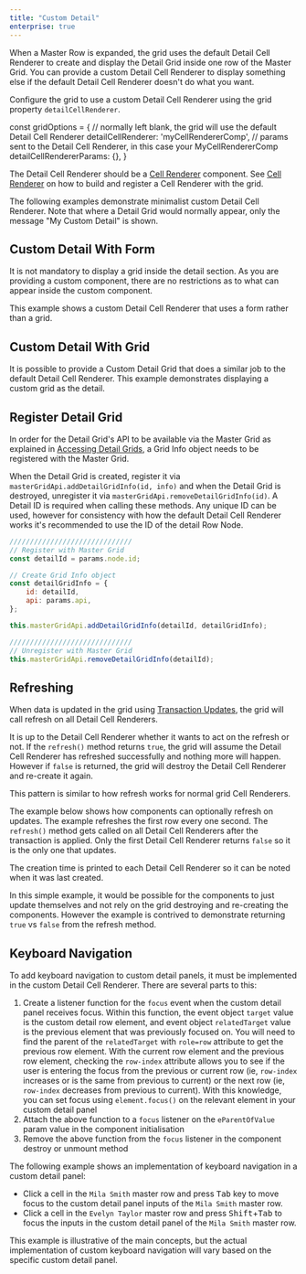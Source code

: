 ```yaml
---
title: "Custom Detail"
enterprise: true
---
```


When a Master Row is expanded, the grid uses the default Detail Cell Renderer to create and display the Detail Grid inside one row of the Master Grid. You can provide a custom Detail Cell Renderer to display something else if the default Detail Cell Renderer doesn't do what you want.

Configure the grid to use a custom Detail Cell Renderer using the grid property `detailCellRenderer`.

<snippet spaceBetweenProperties="true">
const gridOptions = {
    // normally left blank, the grid will use the default Detail Cell Renderer
    detailCellRenderer: 'myCellRendererComp',
    // params sent to the Detail Cell Renderer, in this case your MyCellRendererComp
    detailCellRendererParams: {},
}
</snippet>

The Detail Cell Renderer should be a [Cell Renderer](/component-cell-renderer/) component. See [Cell Renderer](/component-cell-renderer/) on how to build
and register a Cell Renderer with the grid.

The following examples demonstrate minimalist custom Detail Cell Renderer. Note that where a Detail Grid would normally appear, only the message "My Custom Detail" is shown.

<grid-example title='Simple Detail Cell Renderer' name='simple-custom-detail' type='generated' options='{ "enterprise": true, "exampleHeight": 545, "modules": ["clientside", "masterdetail", "menu", "columnpanel"] }'></grid-example>

## Custom Detail With Form

It is not mandatory to display a grid inside the detail section. As you are providing a custom component, there are no restrictions as to what can appear inside the custom component.

This example shows a custom Detail Cell Renderer that uses a form rather than a grid.

<grid-example title='Custom Detail Cell Renderer with Form' name='custom-detail-with-form' type='generated' options='{ "enterprise": true, "modules": ["clientside", "masterdetail", "menu", "columnpanel"] }'></grid-example>

## Custom Detail With Grid

It is possible to provide a Custom Detail Grid that does a similar job to the default Detail Cell Renderer. This example demonstrates displaying a custom grid as the detail.

<grid-example title='Custom Detail Cell Renderer with Grid' name='custom-detail-with-grid' type='mixed' options='{ "enterprise": true, "exampleHeight": 545, "modules": ["clientside", "masterdetail", "menu", "columnpanel"] }'></grid-example>
 
## Register Detail Grid

In order for the Detail Grid's API to be available via the Master Grid as explained in [Accessing Detail Grids](/master-detail-grids/#accessing-detail-grids), a Grid Info object needs to be registered with the Master Grid.

<api-documentation source='grid-api/api.json' section='masterDetail' names='["addDetailGridInfo", "removeDetailGridInfo"]'></api-documentation>

When the Detail Grid is created, register it via `masterGridApi.addDetailGridInfo(id, info)` and when the Detail Grid is destroyed, unregister it via `masterGridApi.removeDetailGridInfo(id)`. A Detail ID is required when calling these methods. Any unique ID can be used, however for consistency with how the default Detail Cell Renderer works it's recommended to use the ID of the detail Row Node.

```js
//////////////////////////////
// Register with Master Grid
const detailId = params.node.id;

// Create Grid Info object
const detailGridInfo = {
    id: detailId,
    api: params.api,
};

this.masterGridApi.addDetailGridInfo(detailId, detailGridInfo);

//////////////////////////////
// Unregister with Master Grid
this.masterGridApi.removeDetailGridInfo(detailId);
```

## Refreshing

When data is updated in the grid using [Transaction Updates](/data-update-transactions/), the grid will call refresh on all Detail Cell Renderers.

It is up to the Detail Cell Renderer whether it wants to act on the refresh or not. If the `refresh()` method returns `true`, the grid will assume the Detail Cell Renderer has refreshed successfully and nothing more will happen. However if `false` is returned, the grid will destroy the Detail Cell Renderer and re-create it again.

This pattern is similar to how refresh works for normal grid Cell Renderers.

The example below shows how components can optionally refresh on updates. The example refreshes the first row every one second. The `refresh()` method gets called on all Detail Cell Renderers after the transaction is applied. Only the first Detail Cell Renderer returns `false` so it is the only one that updates.

The creation time is printed to each Detail Cell Renderer so it can be noted when it was last created.

In this simple example, it would be possible for the components to just update themselves and not rely on the grid destroying and re-creating the components. However the example is contrived to demonstrate returning `true` vs `false` from the refresh method.

<grid-example title='Custom Detail with Refresh' name='custom-detail-with-refresh' type='generated' options='{ "enterprise": true, "exampleHeight": 545, "modules": ["clientside", "masterdetail", "menu", "columnpanel"] }'></grid-example>

## Keyboard Navigation

To add keyboard navigation to custom detail panels, it must be implemented in the custom Detail Cell Renderer. There are several parts to this:

1. Create a listener function for the `focus` event when the custom detail panel receives focus. Within this function, the event object `target` value is the custom detail row element, and event object `relatedTarget` value is the previous element that was previously focused on. You will need to find the parent of the `relatedTarget` with `role=row` attribute to get the previous row element. With the current row element and the previous row element, checking the `row-index` attribute allows you to see if the user is entering the focus from the previous or current row (ie, `row-index` increases or is the same from previous to current) or the next row (ie, `row-index` decreases from previous to current). With this knowledge, you can set focus using `element.focus()` on the relevant element in your custom detail panel
2. Attach the above function to a `focus` listener on the `eParentOfValue` param value in the component initialisation
3. Remove the above function from the `focus` listener in the component destroy or unmount method

The following example shows an implementation of keyboard navigation in a custom detail panel: 

* Click a cell in the `Mila Smith` master row and press <kbd>Tab</kbd> key to move focus to the custom detail panel inputs of the `Mila Smith` master row.
* Click a cell in the `Evelyn Taylor` master row and press <kbd>Shift</kbd>+<kbd>Tab</kbd> to focus the inputs in the custom detail panel of the `Mila Smith` master row.

<note>
This example is illustrative of the main concepts, but the actual implementation of custom keyboard navigation will vary based on the specific custom detail panel.
</note>

<grid-example title='Custom Detail Cell Renderer Keyboard Navigation' name='custom-detail-keyboard-navigation' type='generated' options='{ "enterprise": true, "modules": ["clientside", "masterdetail", "menu", "columnpanel"] }'></grid-example>
